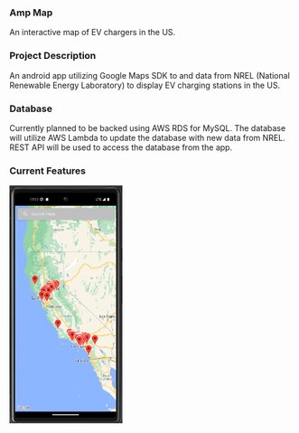 ### Amp Map
An interactive map of EV chargers in the US.

### Project Description
An android app utilizing Google Maps SDK to and data from NREL (National 
Renewable Energy Laboratory) to display EV charging stations in the US.


### Database
Currently planned to be backed using AWS RDS for MySQL. The database will 
utilize AWS Lambda to update the database with new data from NREL. REST API 
will be used to access the database from the app.

### Current Features
[<img src="misc/img/AMP%20Map%208-23-23.png" width = "200"/>](misc/img/Amp%20Map%208-23-23.png)


